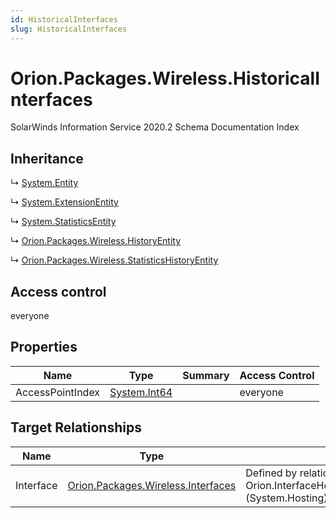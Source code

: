 ```yaml
---
id: HistoricalInterfaces
slug: HistoricalInterfaces
---
```


# Orion.Packages.Wireless.HistoricalInterfaces

SolarWinds Information Service 2020.2 Schema Documentation Index

## Inheritance

↳ [System.Entity](./../System/Entity)

↳ [System.ExtensionEntity](./../System/ExtensionEntity)

↳ [System.StatisticsEntity](./../System/StatisticsEntity)

↳ [Orion.Packages.Wireless.HistoryEntity](./../Orion.Packages.Wireless/HistoryEntity)

↳ [Orion.Packages.Wireless.StatisticsHistoryEntity](./../Orion.Packages.Wireless/StatisticsHistoryEntity)

## Access control

everyone

## Properties

| Name | Type | Summary | Access Control |
| ------ | ------ | ------ | ------ |
| AccessPointIndex | [System.Int64](https://docs.microsoft.com/en-us/dotnet/api/system.int64) |  | everyone |

## Target Relationships

| Name | Type | Notes |
| ------ | ------ | ------ |
| Interface | [Orion.Packages.Wireless.Interfaces](./../Orion.Packages.Wireless/Interfaces) | Defined by relationship Orion.InterfaceHostsHistoricalWirelessInterfaces (System.Hosting) |


